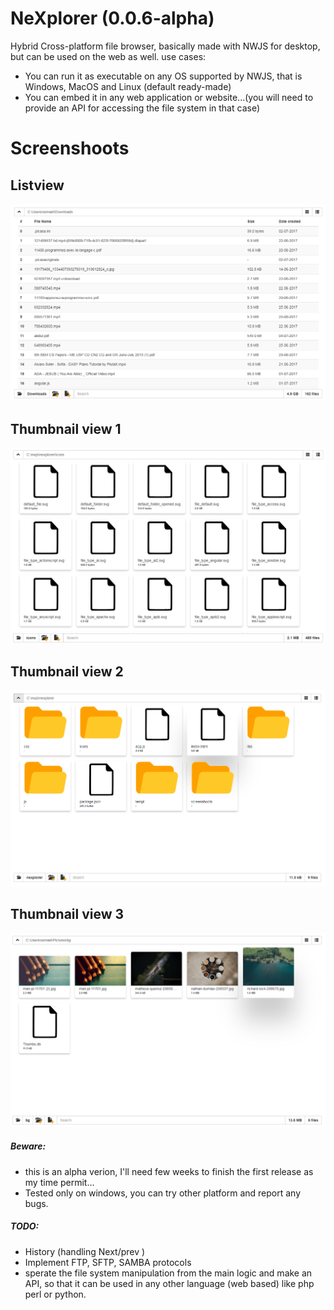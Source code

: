 # NeXplorer (0.0.6-alpha)

Hybrid Cross-platform file browser, basically  made with NWJS for desktop, but can be used on the web as well.
use cases:

- You can run it as executable on any OS supported by NWJS, that is Windows, MacOS and Linux (default ready-made)
- You can embed it in any web application or website...(you will need to provide an API for accessing the file system in that case)


# Screenshoots


## Listview
![List view](screenshots/1.png)


## Thumbnail view 1

![Thumbnail view](screenshots/2.png?raw=true "Thumbnails")


## Thumbnail view 2

![Thumbnail view](screenshots/3.png?raw=true "Thumbnails")


## Thumbnail view 3

![Thumbnail view](screenshots/4.png?raw=true "Thumbnails")


##### Beware:
- this is an alpha verion, I'll need few weeks to finish the first release as my time permit...
- Tested only on windows, you can try other platform and report any bugs.

##### TODO:

- History (handling Next/prev )
- Implement FTP, SFTP, SAMBA protocols
- sperate the file system manipulation from the main logic and make an API, so that it can be used in any other language (web based) like php perl or python. 



